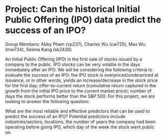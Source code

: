 # Project: Can the historical Initial Public Offering (IPO) data predict the success of an IPO?
Group Members: Abby Pham (vp237), Charles Wu (cw725), Max Wu (mw734), Selena Kang (sk2426)

An Initial Public Offering (IPO) is the first sale of stocks issued by a company to the public. IPO stocks can be very volatile in the days immediately after an IPO. We will be considering the following criteria to evaluate the success of an IPO: the IPO stock is overpriced/underpriced at issuance, or in other words, yields an increase/decrease in the stock price for the first day; offer-to-current return (cumulative return captured in the growth from the initial IPO price to the current market price); number of days the stock performs better than the S&P 500. For this project, we are looking to answer the following question:

What are the most reliable and effective predictors that can be used to predict the success of an IPO? Potential predictors include industries/sectors, locations, the number of years the company had been operating before going IPO, which day of the week the stock went public on. 


